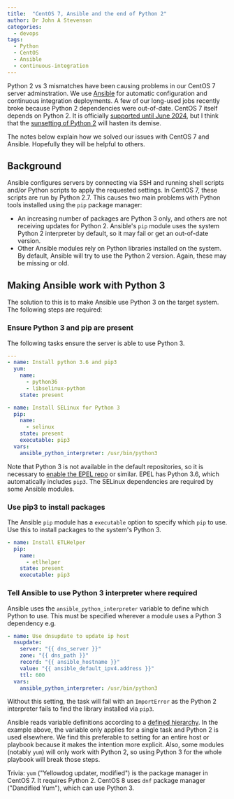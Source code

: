 ```yaml
---
title:  "CentOS 7, Ansible and the end of Python 2"
author: Dr John A Stevenson
categories:
  - devops
tags:
  - Python
  - CentOS
  - Ansible
  - continuous-integration
---
```


Python 2 vs 3 mismatches have been causing problems in our
CentOS 7 server adminstration.
We use [Ansible](https://www.ansible.com/) for automatic configuration and
continuous integration deployments.
A few of our long-used jobs recently broke because Python 2 dependencies were out-of-date.
CentOS 7 itself depends on Python 2.
It is officially [supported until
June 2024](https://wiki.centos.org/About/Product), but I think that the [sunsetting
of Python 2](https://www.python.org/doc/sunset-python-2/) will hasten its
demise.

The notes below explain how we solved our issues with CentOS 7 and Ansible.
Hopefully they will be helpful to others.


## Background

Ansible configures servers by connecting via SSH and running
shell scripts and/or Python scripts to apply the requested settings.
In CentOS 7, these scripts are run by Python 2.7.
This causes two main problems with Python tools installed using the `pip`
package manager:

  - An increasing number of packages are Python 3 only, and others are not receiving updates for Python 2.  Ansible's `pip` module uses the system Python 2 interpreter by default, so it may fail or get an out-of-date version.
  - Other Ansible modules rely on Python libraries installed on the system.  By default, Ansible will try to use
the Python 2 version.  Again, these may be missing or old.


## Making Ansible work with Python 3

The solution to this is to make Ansible use Python 3 on the target system.  The
following steps are required:

### Ensure Python 3 and pip are present

The following tasks ensure the server is able to use Python 3.

```yaml
---
- name: Install python 3.6 and pip3
  yum:
    name:
      - python36
      - libselinux-python
    state: present

- name: Install SELinux for Python 3
  pip:
    name:
      - selinux
    state: present
    executable: pip3
  vars:
    ansible_python_interpreter: /usr/bin/python3
```

Note that Python 3 is not available in the default repositories, so it is
necessary to [enable the EPEL repo](https://fedoraproject.org/wiki/EPEL) or
similar.  EPEL has Python 3.6, which automatically includes `pip3`.  The
SELinux dependencies are required by some Ansible modules.

### Use pip3 to install packages

The Ansible `pip` module has a `executable` option to specify which `pip` to
use.  Use this to install
packages to the system's Python 3.

```yaml
- name: Install ETLHelper
  pip:
    name:
      - etlhelper
    state: present
    executable: pip3
```

### Tell Ansible to use Python 3 interpreter where required

Ansible uses the `ansible_python_interpreter` variable to define which Python to
use.  This must be specified wherever a module uses a Python 3 dependency e.g.

```yaml
- name: Use dnsupdate to update ip host
  nsupdate:
    server: "{{ dns_server }}"
    zone: "{{ dns_path }}"
    record: "{{ ansible_hostname }}"
    value: "{{ ansible_default_ipv4.address }}"
    ttl: 600
  vars:
    ansible_python_interpreter: /usr/bin/python3
```

Without this setting, the task will fail with an `ImportError` as the Python
2 interpreter fails to find the library installed via `pip3`.

Ansible reads variable definitions according to a [defined
hierarchy](https://docs.ansible.com/ansible/latest/user_guide/playbooks_variables.html#variable-precedence-where-should-i-put-a-variable).
In the example above, the variable only applies for a single
task and Python 2 is used elsewhere.  We find this preferable to setting for
an entire host or playbook because it makes the intention more explicit.
Also, some modules (notably `yum`) will only work with Python 2, so using Python 3 for the whole playbook will break those steps.

Trivia: `yum` ("Yellowdog updater, modified") is the package manager in CentOS 7.  It requires Python 2.  CentOS 8 uses `dnf` package manager ("Dandified Yum"), which can use Python 3.
